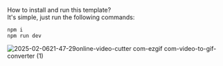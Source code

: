How to install and run this template? \
It's simple, just run the following commands: 
```
npm i
npm run dev
```
![2025-02-0621-47-29online-video-cutter com-ezgif com-video-to-gif-converter (1)](https://github.com/user-attachments/assets/86ca5fd8-17d2-4abf-a813-325442d1f34d)
